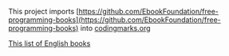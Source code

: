 This project imports [https://github.com/EbookFoundation/free-programming-books](https://github.com/EbookFoundation/free-programming-books)
 into [codingmarks.org](http://codingmarks.org)

[This list of English books](https://github.com/EbookFoundation/free-programming-books/blob/master/free-programming-books.md)